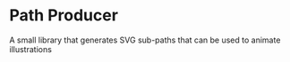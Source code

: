Path Producer
===============

A small library that generates SVG sub-paths that can be used to animate illustrations

